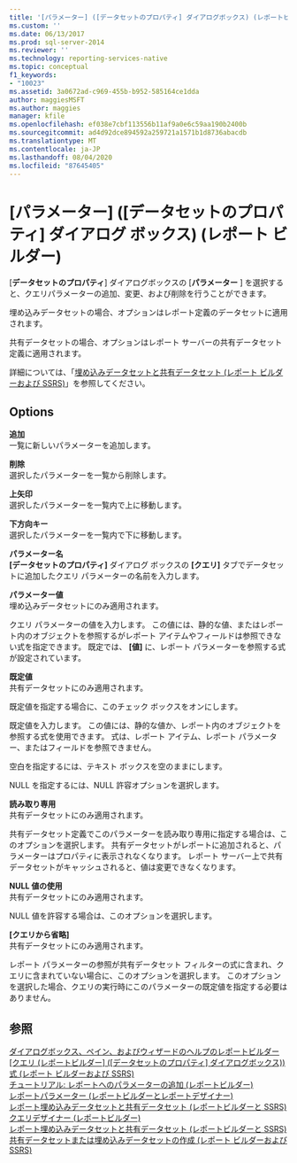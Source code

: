```yaml
---
title: '[パラメーター] ([データセットのプロパティ] ダイアログボックス) (レポートビルダー) |Microsoft Docs'
ms.custom: ''
ms.date: 06/13/2017
ms.prod: sql-server-2014
ms.reviewer: ''
ms.technology: reporting-services-native
ms.topic: conceptual
f1_keywords:
- "10023"
ms.assetid: 3a0672ad-c969-455b-b952-585164ce1dda
author: maggiesMSFT
ms.author: maggies
manager: kfile
ms.openlocfilehash: ef038e7cbf113556b11af9a0e6c59aa190b2400b
ms.sourcegitcommit: ad4d92dce894592a259721a1571b1d8736abacdb
ms.translationtype: MT
ms.contentlocale: ja-JP
ms.lasthandoff: 08/04/2020
ms.locfileid: "87645405"
---
```

# <a name="dataset-properties-dialog-box-parameters-report-builder"></a>[パラメーター] ([データセットのプロパティ] ダイアログ ボックス) (レポート ビルダー)
  [**データセットのプロパティ**] ダイアログボックスの [**パラメーター** ] を選択すると、クエリパラメーターの追加、変更、および削除を行うことができます。  
  
 埋め込みデータセットの場合、オプションはレポート定義のデータセットに適用されます。  
  
 共有データセットの場合、オプションはレポート サーバーの共有データセット定義に適用されます。  
  
 詳細については、「[埋め込みデータセットと共有データセット &#40;レポート ビルダーおよび SSRS&#41;](report-data/embedded-and-shared-datasets-report-builder-and-ssrs.md)」を参照してください。  
  
## <a name="options"></a>Options  
 **追加**  
 一覧に新しいパラメーターを追加します。  
  
 **削除**  
 選択したパラメーターを一覧から削除します。  
  
 **上矢印**  
 選択したパラメーターを一覧内で上に移動します。  
  
 **下方向キー**  
 選択したパラメーターを一覧内で下に移動します。  
  
 **パラメーター名**  
 **[データセットのプロパティ]** ダイアログ ボックスの **[クエリ]** タブでデータセットに追加したクエリ パラメーターの名前を入力します。  
  
 **パラメーター値**  
 埋め込みデータセットにのみ適用されます。  
  
 クエリ パラメーターの値を入力します。 この値には、静的な値、またはレポート内のオブジェクトを参照するがレポート アイテムやフィールドは参照できない式を指定できます。 既定では、 **[値]** に、レポート パラメーターを参照する式が設定されています。  
  
 **既定値**  
 共有データセットにのみ適用されます。  
  
 既定値を指定する場合に、このチェック ボックスをオンにします。  
  
 既定値を入力します。 この値には、静的な値か、レポート内のオブジェクトを参照する式を使用できます。 式は、レポート アイテム、レポート パラメーター、またはフィールドを参照できません。  
  
 空白を指定するには、テキスト ボックスを空のままにします。  
  
 NULL を指定するには、NULL 許容オプションを選択します。  
  
 **読み取り専用**  
 共有データセットにのみ適用されます。  
  
 共有データセット定義でこのパラメーターを読み取り専用に指定する場合は、このオプションを選択します。 共有データセットがレポートに追加されると、パラメーターはプロパティに表示されなくなります。 レポート サーバー上で共有データセットがキャッシュされると、値は変更できなくなります。  
  
 **NULL 値の使用**  
 共有データセットにのみ適用されます。  
  
 NULL 値を許容する場合は、このオプションを選択します。  
  
 **[クエリから省略]**  
 共有データセットにのみ適用されます。  
  
 レポート パラメーターの参照が共有データセット フィルターの式に含まれ、クエリに含まれていない場合に、このオプションを選択します。 このオプションを選択した場合、クエリの実行時にこのパラメーターの既定値を指定する必要はありません。  
  
## <a name="see-also"></a>参照  
 [ダイアログボックス、ペイン、およびウィザードのヘルプのレポートビルダー](../../2014/reporting-services/report-builder-help-for-dialog-boxes-panes-and-wizards.md)   
 [[クエリ &#40;レポートビルダー] ([データセットのプロパティ] ダイアログボックス)&#41;](report-data/dataset-properties-dialog-box-query-report-builder.md)   
 [式 &#40;レポート ビルダーおよび SSRS&#41;](report-design/expressions-report-builder-and-ssrs.md)   
 [チュートリアル: レポートへのパラメーターの追加 &#40;レポートビルダー&#41;](tutorial-add-a-parameter-to-your-report-report-builder.md)   
 [レポートパラメーター &#40;レポートビルダーとレポートデザイナー&#41;](report-design/report-parameters-report-builder-and-report-designer.md)   
 [レポート埋め込みデータセットと共有データセット &#40;レポートビルダーと SSRS&#41;](report-data/report-embedded-datasets-and-shared-datasets-report-builder-and-ssrs.md)   
 [クエリデザイナー &#40;レポートビルダー&#41;](../../2014/reporting-services/query-designers-report-builder.md)   
 [レポート埋め込みデータセットと共有データセット &#40;レポートビルダーと SSRS&#41;](report-data/report-embedded-datasets-and-shared-datasets-report-builder-and-ssrs.md)   
 [共有データセットまたは埋め込みデータセットの作成 (レポート ビルダーおよび SSRS)](report-data/create-a-shared-dataset-or-embedded-dataset-report-builder-and-ssrs.md)  
  
  
